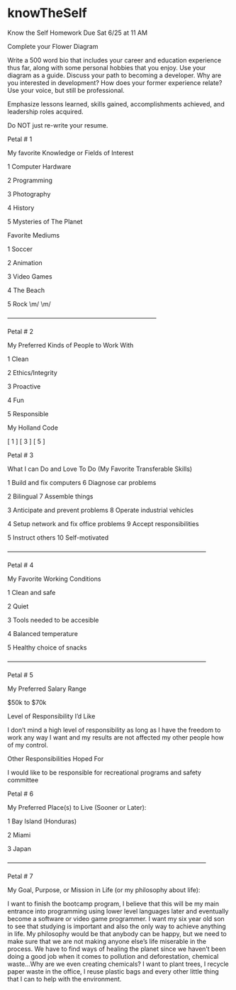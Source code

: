 # knowTheSelf

Know the Self Homework
Due Sat 6/25 at 11 AM

Complete your Flower Diagram

Write a 500 word bio that includes your career and education experience thus far, along with some personal hobbies that you enjoy. Use your diagram as a guide.
Discuss your path to becoming a developer. Why are you interested in development? How does your former experience relate?
Use your voice, but still be professional.

Emphasize lessons learned, skills gained, accomplishments achieved, and leadership roles acquired. 

Do NOT just re-write your resume.



Petal # 1

My favorite Knowledge or Fields of Interest

1	Computer Hardware

2	Programming

3	Photography

4	History

5	Mysteries of The Planet


Favorite Mediums

1	Soccer

2	Animation

3	Video Games

4	The Beach

5	Rock \m/ \m/

————————————————————————


Petal # 2

My Preferred Kinds of People to Work With

1	Clean

2	Ethics/Integrity

3	Proactive

4	Fun

5	Responsible

My Holland Code

[ 1 ]  [ 3 ]  [ 5 ]




Petal # 3

What I can Do and Love To Do
(My Favorite Transferable Skills)

1	Build and fix computers		 	6	Diagnose car problems

2	Bilingual				 	7	Assemble things

3	Anticipate and prevent problems	 	8	Operate industrial vehicles

4	Setup network and fix office problems	 9	Accept responsibilities

5	Instruct others					10	Self-motivated

————————————————————————————————

Petal # 4

My Favorite Working Conditions

1	Clean and safe

2	Quiet

3	Tools needed to be accesible 

4	Balanced temperature

5	Healthy choice of snacks

————————————————————————————————

Petal # 5

My Preferred Salary Range

$50k to $70k

Level of Responsibility I’d Like

I don’t mind a high level of responsibility as long as I have the freedom to work any way I want and my results are not affected my other people how of my control.

Other Responsibilities Hoped For

I would like to be responsible for recreational programs and safety committee


Petal # 6

My Preferred Place(s) to Live (Sooner or Later):

1	Bay Island (Honduras)

2	Miami

3	Japan

————————————————————————————————

Petal # 7

My Goal, Purpose, or Mission in Life (or my philosophy about life):

I want to finish the bootcamp program, I believe that this will be my main entrance into programming using lower level languages later and eventually become a software or video game programmer. I want my six year old son to see that studying is important and also the only way to achieve anything in life.
My philosophy would be that anybody can be happy, but we need to make sure that we are not making anyone else’s life miserable in the process. We have to find ways of healing the planet since we haven’t been doing a good job when it comes to pollution and deforestation, chemical waste…Why are we even creating chemicals? I want to plant trees, I recycle paper waste in the office, I reuse plastic bags and every other little thing that I can to help with the environment.